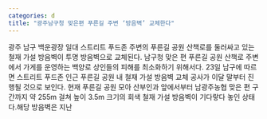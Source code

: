 ```yaml
---
categories: d
title: "광주남구청 맞은편 푸른길 주변 ‘방음벽’ 교체한다"
---
```

광주 남구 백운광장 일대 스트리트 푸드존 주변의 푸른길 공원 산책로를 둘러싸고 있는 철재 가설 방음벽이 투명 방음벽으로 교체된다. 남구청 맞은 편 푸른길 공원 산책로 주변에서 가게를 운영하는 백양로 상인들의 피해를 최소화하기 위해서다. 23일 남구에 따르면 스트리트 푸드존 인근 푸른길 공원 내 철재 가설 방음벽 교체 공사가 이달 말부터 진행될 것으로 보인다. 현재 푸른길 공원 모아 산부인과 앞에서부터 남광주농협 맞은 편 구간까지 약 255m 걸쳐 높이 3.5m 크기의 회색 철재 가설 방음벽이 기다랗다 놓인 상태다.해당 방음벽은 지난